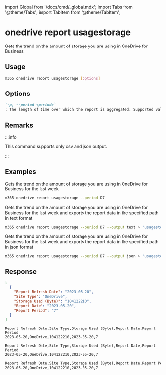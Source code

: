 <!-- DISCLAIMER: All secrets, passwords, and sensitive values in this document are examples only and not real credentials. -->
import Global from '/docs/cmd/_global.mdx';
import Tabs from '@theme/Tabs';
import TabItem from '@theme/TabItem';

# onedrive report usagestorage

Gets the trend on the amount of storage you are using in OneDrive for Business

## Usage

```sh
m365 onedrive report usagestorage [options]
```

## Options

```md definition-list
`-p, --period <period>`
: The length of time over which the report is aggregated. Supported values `D7`, `D30`, `D90`, `D180`.
```

<Global />

## Remarks

:::info

This command supports only csv and json output.

:::

## Examples

Gets the trend on the amount of storage you are using in OneDrive for Business for the last week

```sh
m365 onedrive report usagestorage --period D7
```

Gets the trend on the amount of storage you are using in OneDrive for Business for the last week and exports the report data in the specified path in text format

```sh
m365 onedrive report usagestorage --period D7 --output text > "usagestorage.txt"
```

Gets the trend on the amount of storage you are using in OneDrive for Business for the last week and exports the report data in the specified path in json format

```sh
m365 onedrive report usagestorage --period D7 --output json > "usagestorage.json"
```

## Response

<Tabs>
  <TabItem value="JSON">

  ```json
  [
    {
      "Report Refresh Date": "2023-05-20",
      "Site Type": "OneDrive",
      "Storage Used (Byte)": "104122210",
      "Report Date": "2023-05-20",
      "Report Period": "7"
    }
  ]
  ```

  </TabItem>
  <TabItem value="Text">

  ```text
  Report Refresh Date,Site Type,Storage Used (Byte),Report Date,Report Period
  2023-05-20,OneDrive,104122210,2023-05-20,7
  ```

  </TabItem>
  <TabItem value="CSV">

  ```csv
  Report Refresh Date,Site Type,Storage Used (Byte),Report Date,Report Period
  2023-05-20,OneDrive,104122210,2023-05-20,7
  ```

  </TabItem>
  <TabItem value="Markdown">

  ```md
  Report Refresh Date,Site Type,Storage Used (Byte),Report Date,Report Period
  2023-05-20,OneDrive,104122210,2023-05-20,7
  ```

  </TabItem>
</Tabs>

